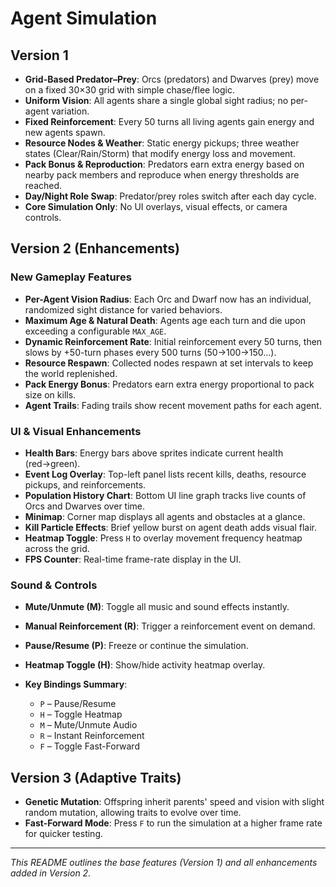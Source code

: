 # Agent Simulation

## Version 1

* **Grid-Based Predator–Prey**: Orcs (predators) and Dwarves (prey) move on a fixed 30×30 grid with simple chase/flee logic.
* **Uniform Vision**: All agents share a single global sight radius; no per-agent variation.
* **Fixed Reinforcement**: Every 50 turns all living agents gain energy and new agents spawn.
* **Resource Nodes & Weather**: Static energy pickups; three weather states (Clear/Rain/Storm) that modify energy loss and movement.
* **Pack Bonus & Reproduction**: Predators earn extra energy based on nearby pack members and reproduce when energy thresholds are reached.
* **Day/Night Role Swap**: Predator/prey roles switch after each day cycle.
* **Core Simulation Only**: No UI overlays, visual effects, or camera controls.

## Version 2 (Enhancements)

### New Gameplay Features

* **Per-Agent Vision Radius**: Each Orc and Dwarf now has an individual, randomized sight distance for varied behaviors.
* **Maximum Age & Natural Death**: Agents age each turn and die upon exceeding a configurable `MAX_AGE`.
* **Dynamic Reinforcement Rate**: Initial reinforcement every 50 turns, then slows by +50-turn phases every 500 turns (50→100→150…).
* **Resource Respawn**: Collected nodes respawn at set intervals to keep the world replenished.
* **Pack Energy Bonus**: Predators earn extra energy proportional to pack size on kills.
* **Agent Trails**: Fading trails show recent movement paths for each agent.

### UI & Visual Enhancements

* **Health Bars**: Energy bars above sprites indicate current health (red→green).
* **Event Log Overlay**: Top-left panel lists recent kills, deaths, resource pickups, and reinforcements.
* **Population History Chart**: Bottom UI line graph tracks live counts of Orcs and Dwarves over time.
* **Minimap**: Corner map displays all agents and obstacles at a glance.
* **Kill Particle Effects**: Brief yellow burst on agent death adds visual flair.
* **Heatmap Toggle**: Press `H` to overlay movement frequency heatmap across the grid.
* **FPS Counter**: Real-time frame-rate display in the UI.

### Sound & Controls

* **Mute/Unmute (M)**: Toggle all music and sound effects instantly.
* **Manual Reinforcement (R)**: Trigger a reinforcement event on demand.
* **Pause/Resume (P)**: Freeze or continue the simulation.
* **Heatmap Toggle (H)**: Show/hide activity heatmap overlay.
* **Key Bindings Summary**:

  * `P` – Pause/Resume
  * `H` – Toggle Heatmap
  * `M` – Mute/Unmute Audio
  * `R` – Instant Reinforcement
  * `F` – Toggle Fast-Forward

## Version 3 (Adaptive Traits)

* **Genetic Mutation**: Offspring inherit parents' speed and vision with slight random mutation, allowing traits to evolve over time.
* **Fast-Forward Mode**: Press `F` to run the simulation at a higher frame rate for quicker testing.

---

*This README outlines the base features (Version 1) and all enhancements added in Version 2.*
